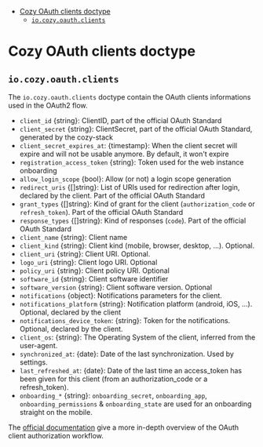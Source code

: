 - [Cozy OAuth clients doctype](#cozy-oauth-clients-doctype)
  - [`io.cozy.oauth.clients`](#iocozyoauthclients)

# Cozy OAuth clients doctype

## `io.cozy.oauth.clients`

The `io.cozy.oauth.clients` doctype contain the OAuth clients informations used in
the OAuth2 flow.

- `client_id` {string}: ClientID, part of the official OAuth Standard
- `client_secret` {string}: ClientSecret, part of the official OAuth Standard,
  generated by the cozy-stack
- `client_secret_expires_at`: {timestamp}: When the client secret will expire
  and will not be usable anymore. By default, it won't expire
- `registration_access_token` {string}: Token used for the web instance
  onboarding
- `allow_login_scope` {bool}: Allow (or not) a login scope generation
- `redirect_uris` {\[]string}: List of URIs used for redirection after login,
  declared by the client. Part of the official OAuth Standard
- `grant_types` {\[]string}: Kind of grant for the client (`authorization_code` or
  `refresh_token`). Part of the official OAuth Standard
- `response_types` {\[]string}: Kind of responses (`code`). Part of the official
  OAuth Standard
- `client_name` {string}: Client name
- `client_kind` {string}: Client kind (mobile, browser, desktop, ...). Optional.
- `client_uri` {string}: Client URI. Optional.
- `logo_uri` {string}: Client logo URI. Optional
- `policy_uri` {string}: Client policy URI. Optional
- `software_id` {string}: Client software identifier
- `software_version` {string}: Client software version. Optional
- `notifications` {object}: Notifications parameters for the client.
- `notifications_platform` {string}: Notification platform (android, iOS, ...).
  Optional, declared by the client
- `notifications_device_token`: {string}: Token for the notifications. Optional,
  declared by the client.
- `client_os`: {string}: The Operating System of the client, inferred from the
  user-agent.
- `synchronized_at`: {date}: Date of the last synchronization. Used by
  settings.
- `last_refreshed_at`: {date}: Date of the last time an access_token has been
  given for this client (from an authorization_code or a refresh_token).
- `onboarding_*` {string}: `onboarding_secret`, `onboarding_app`, `onboarding_permissions` & `onboarding_state` are used for an onboarding straight on the mobile.

The [official documentation](https://docs.cozy.io/en/cozy-stack/auth/#what-about-oauth2) give a more in-depth overview of the OAuth client authorization workflow.
